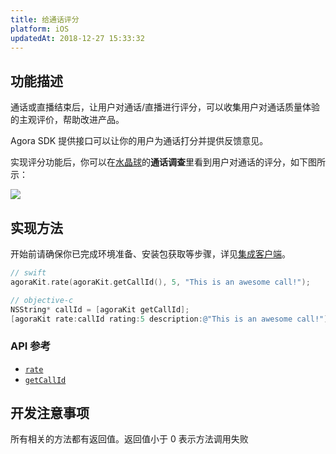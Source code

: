 ```yaml
---
title: 给通话评分
platform: iOS
updatedAt: 2018-12-27 15:33:32
---
```


## 功能描述

通话或直播结束后，让用户对通话/直播进行评分，可以收集用户对通话质量体验的主观评价，帮助改进产品。

Agora SDK 提供接口可以让你的用户为通话打分并提供反馈意见。

实现评分功能后，你可以在[水晶球](./aa_guide)的**通话调查**里看到用户对通话的评分，如下图所示：

![](https://web-cdn.agora.io/docs-files/1545801192291)

## 实现方法

开始前请确保你已完成环境准备、安装包获取等步骤，详见[集成客户端](./ios_audio)。

```swift
// swift
agoraKit.rate(agoraKit.getCallId(), 5, "This is an awesome call!");
```

```objective-c
// objective-c
NSString* callId = [agoraKit getCallId];
[agoraKit rate:callId rating:5 description:@"This is an awesome call!"];
```

### API 参考

- [`rate`](./API%20Reference/oc/Classes/AgoraRtcEngineKit.html#//api/name/rate:rating:description:)
- [`getCallId`](./API%20Reference/oc/Classes/AgoraRtcEngineKit.html#//api/name/getCallId)

## 开发注意事项

所有相关的方法都有返回值。返回值小于 0 表示方法调用失败
